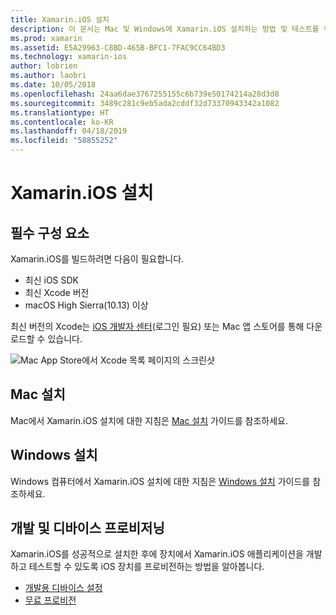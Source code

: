 ```yaml
---
title: Xamarin.iOS 설치
description: 이 문서는 Mac 및 Windows에 Xamarin.iOS 설치하는 방법 및 테스트를 위해 디바이스를 프로비전하는 방법을 설명하는 설명서로 연결합니다.
ms.prod: xamarin
ms.assetid: E5A29963-C8BD-465B-BFC1-7FAC9CC64BD3
ms.technology: xamarin-ios
author: lobrien
ms.author: laobri
ms.date: 10/05/2018
ms.openlocfilehash: 24aa6dae3767255155c6b739e50174214a28d3d8
ms.sourcegitcommit: 3489c281c9eb5ada2cddf32d73370943342a1082
ms.translationtype: HT
ms.contentlocale: ko-KR
ms.lasthandoff: 04/18/2019
ms.locfileid: "58855252"
---
```

# <a name="xamarinios-installation"></a>Xamarin.iOS 설치

## <a name="required-components"></a>필수 구성 요소

Xamarin.iOS를 빌드하려면 다음이 필요합니다.

- 최신 iOS SDK
- 최신 Xcode 버전
- macOS High Sierra(10.13) 이상

최신 버전의 Xcode는 [iOS 개발자 센터](https://developer.apple.com/devcenter/ios/index.action#downloads)(로그인 필요) 또는 Mac 앱 스토어를 통해 다운로드할 수 있습니다.

![Mac App Store에서 Xcode 목록 페이지의 스크린샷](images/xcode.png "Mac App Store의 Xcode")

## <a name="mac-installation"></a>Mac 설치

Mac에서 Xamarin.iOS 설치에 대한 지침은 [Mac 설치](https://docs.microsoft.com/visualstudio/mac/installation) 가이드를 참조하세요.

## <a name="windows-installation"></a>Windows 설치

Windows 컴퓨터에서 Xamarin.iOS 설치에 대한 지침은 [Windows 설치](~/ios/get-started/installation/windows/index.md) 가이드를 참조하세요.

## <a name="development-and-device-provisioning"></a>개발 및 디바이스 프로비저닝

Xamarin.iOS를 성공적으로 설치한 후에 장치에서 Xamarin.iOS 애플리케이션을 개발하고 테스트할 수 있도록 iOS 장치를 프로비전하는 방법을 알아봅니다.

* [개발용 디바이스 설정](device-provisioning/index.md)
* [무료 프로비전](~/ios/get-started/installation/device-provisioning/free-provisioning.md)
